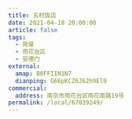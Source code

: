 ```yaml
---
title: 五村饭店
date: 2021-04-18 20:00:00
article: false
tags: 
  - 简餐
  - 雨花台区
  - 安德门
external:
  amap: B0FFIIN1N7
  dianping: G66pKCZ6J62h9El9
commercial:
  address: 南京市雨花台区雨花南路19号
permalink: /local/67039249/
---
```


<Infobox/>
